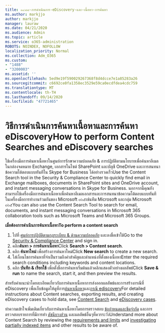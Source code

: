 ```yaml
---
title: ๑๔๘๘-การดำเนินการ-eDiscovery-และ-เนื้อหา-การค้นหา
ms.author: markjjo
author: markjjo
manager: lauraw
ms.date: 04/21/2020
ms.audience: Admin
ms.topic: article
ms.service: o365-administration
ROBOTS: NOINDEX, NOFOLLOW
localization_priority: Normal
ms.collection: Adm_O365
ms.custom:
- "1488"
- "3200003"
ms.assetid: ''
ms.openlocfilehash: 5ed9e19f590029267368f8d4dcce7e1a85283a26
ms.sourcegitcommit: c6692ce0fa1358ec3529e59ca0ecdfdea4cdc759
ms.translationtype: MT
ms.contentlocale: th-TH
ms.lasthandoff: 09/14/2020
ms.locfileid: "47721465"
---
```

# <a name="how-to-perform-content-searches-and-ediscovery-searches"></a><span data-ttu-id="b313f-102">วิธีการดำเนินการค้นหาเนื้อหาและการค้นหา eDiscovery</span><span class="sxs-lookup"><span data-stu-id="b313f-102">How to perform Content Searches and eDiscovery searches</span></span>

<span data-ttu-id="b313f-103">ใช้เครื่องมือการค้นหาเนื้อหาในศูนย์การรักษาความปลอดภัย & การปฏิบัติตามนโยบายเพื่อค้นหาอีเมลในกล่องจดหมาย Exchange, เอกสารในไซต์ SharePoint และบัญชี OneDrive และการสนทนาข้อความโต้ตอบแบบทันทีใน Skype for Business ได้อย่างรวดเร็ว</span><span class="sxs-lookup"><span data-stu-id="b313f-103">Use the Content Search tool in the Security & Compliance Center to quickly find email in Exchange mailboxes, documents in SharePoint sites and OneDrive account, and instant messaging conversations in Skype for Business.</span></span> <span data-ttu-id="b313f-104">นอกจากนี้คุณยังสามารถใช้เครื่องมือการค้นหาเนื้อหาเพื่อค้นหาอีเมลเอกสารและการสนทนาข้อความโต้ตอบแบบทันทีในเครื่องมือการทำงานร่วมกันของ Microsoft ๓๖๕เช่นทีม Microsoft และกลุ่ม Microsoft ๓๖๕</span><span class="sxs-lookup"><span data-stu-id="b313f-104">You can also use the Content Search Tool to search for email, documents, and instant messaging conversations in Microsoft 365 collaboration tools such as Microsoft Teams and Microsoft 365 Groups.</span></span>

<span data-ttu-id="b313f-105">**เมื่อต้องการดำเนินการค้นหาเนื้อหา**</span><span class="sxs-lookup"><span data-stu-id="b313f-105">**To perform a content search**</span></span>

1. <span data-ttu-id="b313f-106">ไปที่ [ศูนย์การปฏิบัติตามกฎระเบียบ & ด้านความปลอดภัย](https://protection.office.com) และลงชื่อเข้าใช้</span><span class="sxs-lookup"><span data-stu-id="b313f-106">Go to the [Security & Compliance Center](https://protection.office.com) and sign in.</span></span>
2. <span data-ttu-id="b313f-107">คลิก**ค้นหา > การค้นหาเนื้อหา**</span><span class="sxs-lookup"><span data-stu-id="b313f-107">Click **Search > Content search**.</span></span>
3. <span data-ttu-id="b313f-108">คลิก **ค้นหาใหม่** เพื่อสร้างการค้นหาใหม่</span><span class="sxs-lookup"><span data-stu-id="b313f-108">Click **New search** to create a new search.</span></span>
4. <span data-ttu-id="b313f-109">ใส่เงื่อนไขการค้นหาที่จำเป็นรวมถึงคำสำคัญและตำแหน่งที่ตั้งของเนื้อหา</span><span class="sxs-lookup"><span data-stu-id="b313f-109">Enter the required search conditions including keywords and content locations.</span></span>  
5. <span data-ttu-id="b313f-110">คลิก **บันทึก & เรียกใช้** เพื่อตั้งชื่อการค้นหาเริ่มต้นแล้วคลิกแสดงตัวอย่างผลลัพธ์</span><span class="sxs-lookup"><span data-stu-id="b313f-110">Click **Save & run** to name the search, start it, and then preview the results.</span></span>

<span data-ttu-id="b313f-111">สำหรับคำแนะนำโดยละเอียดเกี่ยวกับการค้นหาเนื้อหาการส่งออกผลลัพธ์และการสร้างกรณีที่ eDiscovery เพื่อเก็บข้อมูลให้ดูที่การ[ค้นหาเนื้อหา](https://docs.microsoft.com/microsoft-365/compliance/content-search)และ[กรณี ediscovery](https://docs.microsoft.com/microsoft-365/compliance/ediscovery-cases)</span><span class="sxs-lookup"><span data-stu-id="b313f-111">For detailed instructions about Content searches, exporting results, and creating eDiscovery cases to hold data, see [Content Search](https://docs.microsoft.com/microsoft-365/compliance/content-search) and [eDiscovery cases](https://docs.microsoft.com/microsoft-365/compliance/ediscovery-cases).</span></span>

<span data-ttu-id="b313f-112">ทำความเข้าใจเพิ่มเติมเกี่ยวกับการค้นหาเนื้อหาโดยการตรวจสอบ [ข้อกำหนดและขีดจำกัด](https://docs.microsoft.com/microsoft-365/compliance/limits-for-content-search) และการตรวจสอบรายการที่มีการทำ  [ดัชนีบางส่วน](https://docs.microsoft.com/microsoft-365/compliance/investigating-partially-indexed-items-in-ediscovery) และผลลัพธ์อื่นๆที่ควรระวัง</span><span class="sxs-lookup"><span data-stu-id="b313f-112">Understand more about Content Search by reviewing the [requirements and limits](https://docs.microsoft.com/microsoft-365/compliance/limits-for-content-search) and  [investigating partially indexed items](https://docs.microsoft.com/microsoft-365/compliance/investigating-partially-indexed-items-in-ediscovery) and other results to be aware of.</span></span>